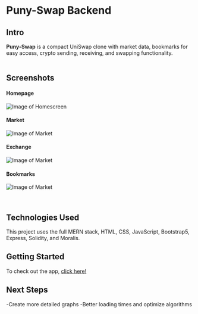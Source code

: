 # Puny-Swap Backend

## Intro

**Puny-Swap** is a compact UniSwap clone with market data, bookmarks for easy access, crypto sending, receiving, and swapping functionality.
<br>
<br>

## Screenshots

#### Homepage
![Image of Homescreen](https://i.ibb.co/VTmCmns/image.png)

#### Market
![Image of Market](https://i.ibb.co/VTNBwb1/image.png)

#### Exchange
![Image of Market](https://i.ibb.co/s5pgK3Z/image.png)

#### Bookmarks
![Image of Market](https://i.ibb.co/nrT8zKw/image.png)

<br>

## Technologies Used

This project uses the full MERN stack, HTML, CSS, JavaScript, Bootstrap5, Express, Solidity, and Moralis.

## Getting Started

To check out the app, <a href="https://puny-swap-final.herokuapp.com/" target="_blank">click here!</a>

## Next Steps

-Create more detailed graphs
-Better loading times and optimize algorithms
